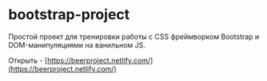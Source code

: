 # bootstrap-project

Простой проект для тренировки работы с CSS фреймворком Bootstrap и DOM-манипуляциями на ванильном JS.

Открыть - [https://beerproject.netlify.com/](https://beerproject.netlify.com/)
